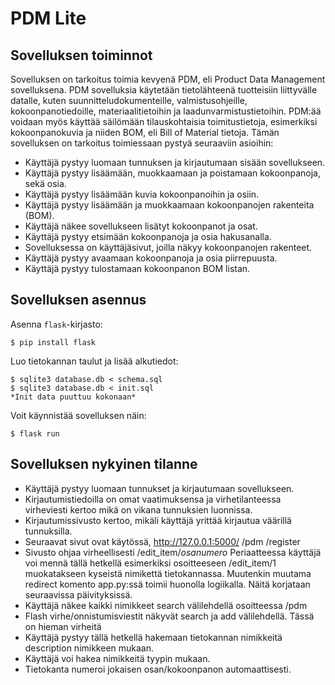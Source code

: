 # PDM Lite

## Sovelluksen toiminnot

Sovelluksen on tarkoitus toimia kevyenä PDM, eli Product Data Management sovelluksena. PDM sovelluksia käytetään tietolähteenä tuotteisiin liittyvälle datalle, kuten suunnitteludokumenteille, valmistusohjeille, kokoonpanotiedoille, materiaalitietoihin ja laadunvarmistustietoihin. PDM:ää voidaan myös käyttää säilömään tilauskohtaisia toimitustietoja, esimerkiksi kokoonpanokuvia ja niiden BOM, eli Bill of Material tietoja.
Tämän sovelluksen on tarkoitus toimiessaan pystyä seuraaviin asioihin:

* Käyttäjä pystyy luomaan tunnuksen ja kirjautumaan sisään sovellukseen.
* Käyttäjä pystyy lisäämään, muokkaamaan ja poistamaan kokoonpanoja, sekä osia.
* Käyttäjä pystyy lisäämään kuvia kokoonpanoihin ja osiin.
* Käyttäjä pystyy lisäämään ja muokkaamaan kokoonpanojen rakenteita (BOM).
* Käyttäjä näkee sovellukseen lisätyt kokoonpanot ja osat.
* Käyttäjä pystyy etsimään kokoonpanoja ja osia hakusanalla.
* Sovelluksessa on käyttäjäsivut, joilla näkyy kokoonpanojen rakenteet.
* Käyttäjä pystyy avaamaan kokoonpanoja ja osia piirrepuusta.
* Käyttäjä pystyy tulostamaan kokoonpanon BOM listan.

## Sovelluksen asennus

Asenna `flask`-kirjasto:

```
$ pip install flask
```

Luo tietokannan taulut ja lisää alkutiedot:

```
$ sqlite3 database.db < schema.sql
$ sqlite3 database.db < init.sql 
*Init data puuttuu kokonaan*
```

Voit käynnistää sovelluksen näin:

```
$ flask run
```

## Sovelluksen nykyinen tilanne
* Käyttäjä pystyy luomaan tunnukset ja kirjautumaan sovellukseen.
* Kirjautumistiedoilla on omat vaatimuksensa ja virhetilanteessa virheviesti kertoo mikä on vikana tunnuksien luonnissa.
* Kirjautumissivusto kertoo, mikäli käyttäjä yrittää kirjautua väärillä tunnuksilla.
* Seuraavat sivut ovat käytössä, http://127.0.0.1:5000/ /pdm /register
* Sivusto ohjaa virheellisesti /edit_item/*osanumero* Periaatteessa käyttäjä voi mennä tällä hetkellä esimerkiksi osoitteeseen /edit_item/1 muokatakseen kyseistä nimikettä tietokannassa. Muutenkin muutama redirect komento app.py:ssä toimii huonolla logiikalla. Näitä korjataan seuraavissa päivityksissä.
* Käyttäjä näkee kaikki nimikkeet search välilehdellä osoitteessa /pdm
* Flash virhe/onnistumisviestit näkyvät search ja add välilehdellä. Tässä on hieman virheitä
* Käyttäjä pystyy tällä hetkellä hakemaan tietokannan nimikkeitä description nimikkeen mukaan.
* Käyttäjä voi hakea nimikkeitä tyypin mukaan.
* Tietokanta numeroi jokaisen osan/kokoonpanon automaattisesti.